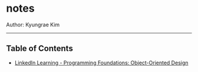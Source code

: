 # notes

Author: Kyungrae Kim

---

## Table of Contents

* [LinkedIn Learning - Programming Foundations: Object-Oriented Design](/linkedin-programming-foundation-object-oriented-design)
